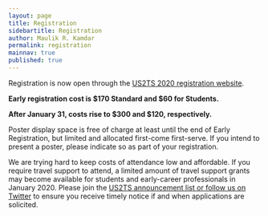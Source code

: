 ```yaml
---
layout: page
title: Registration
sidebartitle: Registration
author: Maulik R. Kamdar
permalink: registration
mainnav: true
published: true
---
```


Registration is now open through the [US2TS 2020 registration website](https://cvent.me/lVEY02).

**Early registration cost is $170 Standard and $60 for Students.** 

**After January 31, costs rise to $300 and $120, respectively.**

Poster display space is free of charge at least until the end of Early Registration, but limited and allocated first-come first-serve. If you intend to present a poster, please indicate so as part of your registration.

We are trying hard to keep costs of attendance low and affordable. If you require travel support to attend, a limited amount of travel support grants may become available for students and early-career professionals in January 2020. Please join the [US2TS announcement list or follow us on Twitter](https://us2ts.org/contact) to ensure you receive timely notice if and when applications are solicited.